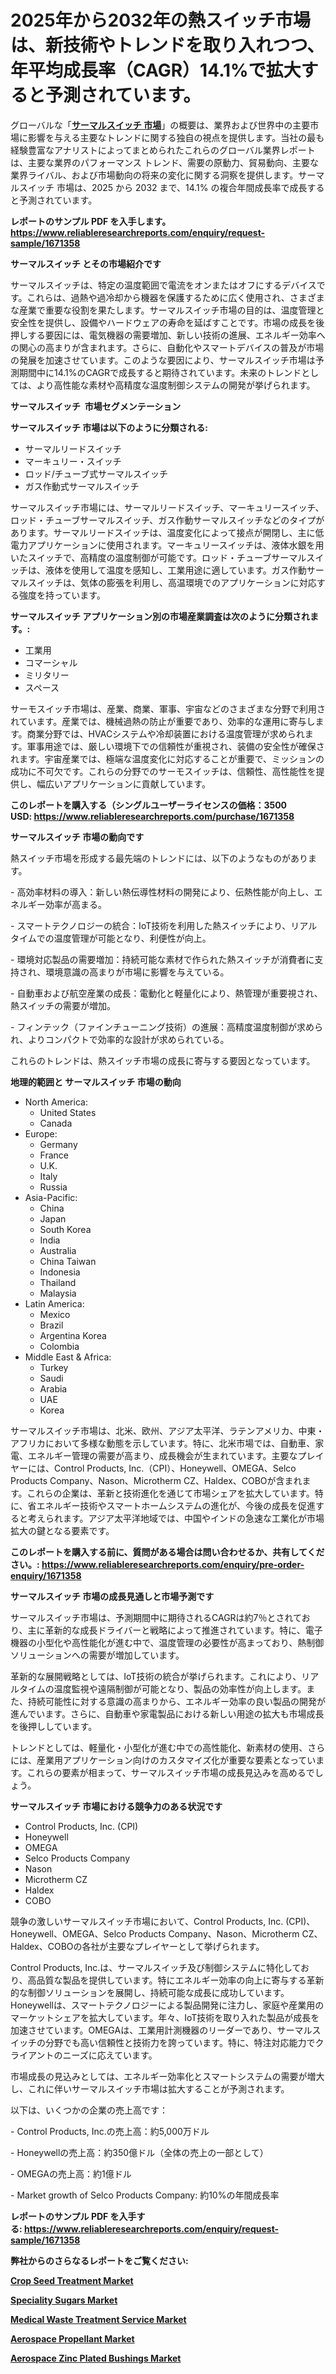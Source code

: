 <p><h1>2025年から2032年の熱スイッチ市場は、新技術やトレンドを取り入れつつ、年平均成長率（CAGR）14.1%で拡大すると予測されています。</h1></p><p>グローバルな「<a href="https://www.reliableresearchreports.com/thermal-switches-r1671358?utm_campaign=107&utm_medium=6&utm_source=Github&utm_content=ia&utm_term=08032025&utm_id=thermal-switches"><strong>サーマルスイッチ 市場</strong></a>」の概要は、業界および世界中の主要市場に影響を与える主要なトレンドに関する独自の視点を提供します。当社の最も経験豊富なアナリストによってまとめられたこれらのグローバル業界レポートは、主要な業界のパフォーマンス トレンド、需要の原動力、貿易動向、主要な業界ライバル、および市場動向の将来の変化に関する洞察を提供します。サーマルスイッチ 市場は、2025 から 2032 まで、14.1% の複合年間成長率で成長すると予測されています。</p>
<p><strong>レポートのサンプル PDF を入手します。</strong><strong><a href="https://www.reliableresearchreports.com/enquiry/request-sample/1671358?utm_campaign=107&utm_medium=6&utm_source=Github&utm_content=ia&utm_term=08032025&utm_id=thermal-switches">https://www.reliableresearchreports.com/enquiry/request-sample/1671358</a></strong></p>
<p><strong>サーマルスイッチ とその市場紹介です</strong></p>
<p><p>サーマルスイッチは、特定の温度範囲で電流をオンまたはオフにするデバイスです。これらは、過熱や過冷却から機器を保護するために広く使用され、さまざまな産業で重要な役割を果たします。サーマルスイッチ市場の目的は、温度管理と安全性を提供し、設備やハードウェアの寿命を延ばすことです。市場の成長を後押しする要因には、電気機器の需要増加、新しい技術の進展、エネルギー効率への関心の高まりが含まれます。さらに、自動化やスマートデバイスの普及が市場の発展を加速させています。このような要因により、サーマルスイッチ市場は予測期間中に14.1%のCAGRで成長すると期待されています。未来のトレンドとしては、より高性能な素材や高精度な温度制御システムの開発が挙げられます。</p><strong><a href="|AUTHORITHY_DOMAIN_URL|?utm_campaign=107&utm_medium=6&utm_source=Github&utm_content=ia&utm_term=08032025&utm_id=thermal-switches"></a></strong></p>
<p><strong>サーマルスイッチ&nbsp;</strong><strong>&nbsp;市場セグメンテーション</strong></p>
<p><strong>サーマルスイッチ 市場は以下のように分類される:</strong>&nbsp;</p>
<p><ul><li>サーマルリードスイッチ</li><li>マーキュリー・スイッチ</li><li>ロッド/チューブ式サーマルスイッチ</li><li>ガス作動式サーマルスイッチ</li></ul></p>
<p><p>サーマルスイッチ市場には、サーマルリードスイッチ、マーキュリースイッチ、ロッド・チューブサーマルスイッチ、ガス作動サーマルスイッチなどのタイプがあります。サーマルリードスイッチは、温度変化によって接点が開閉し、主に低電力アプリケーションに使用されます。マーキュリースイッチは、液体水銀を用いたスイッチで、高精度の温度制御が可能です。ロッド・チューブサーマルスイッチは、液体を使用して温度を感知し、工業用途に適しています。ガス作動サーマルスイッチは、気体の膨張を利用し、高温環境でのアプリケーションに対応する強度を持っています。</p></p>
<p><strong> サーマルスイッチ アプリケーション別の市場産業調査は次のように分類されます。:</strong></p>
<p><ul><li>工業用</li><li>コマーシャル</li><li>ミリタリー</li><li>スペース</li></ul></p>
<p><p>サーモスイッチ市場は、産業、商業、軍事、宇宙などのさまざまな分野で利用されています。産業では、機械過熱の防止が重要であり、効率的な運用に寄与します。商業分野では、HVACシステムや冷却装置における温度管理が求められます。軍事用途では、厳しい環境下での信頼性が重視され、装備の安全性が確保されます。宇宙産業では、極端な温度変化に対応することが重要で、ミッションの成功に不可欠です。これらの分野でのサーモスイッチは、信頼性、高性能性を提供し、幅広いアプリケーションに貢献しています。</p></p>
<p><strong>このレポートを購入する（シングルユーザーライセンスの価格：3500 USD:</strong><strong>&nbsp;<a href="https://www.reliableresearchreports.com/purchase/1671358?utm_campaign=107&utm_medium=6&utm_source=Github&utm_content=ia&utm_term=08032025&utm_id=thermal-switches">https://www.reliableresearchreports.com/purchase/1671358</a></strong></p>
<p><strong>サーマルスイッチ 市場の動向です</strong></p>
<p><p>熱スイッチ市場を形成する最先端のトレンドには、以下のようなものがあります。</p><p>- 高効率材料の導入：新しい熱伝導性材料の開発により、伝熱性能が向上し、エネルギー効率が高まる。</p><p>- スマートテクノロジーの統合：IoT技術を利用した熱スイッチにより、リアルタイムでの温度管理が可能となり、利便性が向上。</p><p>- 環境対応製品の需要増加：持続可能な素材で作られた熱スイッチが消費者に支持され、環境意識の高まりが市場に影響を与えている。</p><p>- 自動車および航空産業の成長：電動化と軽量化により、熱管理が重要視され、熱スイッチの需要が増加。</p><p>- フィンテック（ファインチューニング技術）の進展：高精度温度制御が求められ、よりコンパクトで効率的な設計が求められている。</p><p>これらのトレンドは、熱スイッチ市場の成長に寄与する要因となっています。</p></p>
<p><strong>地理的範囲と サーマルスイッチ 市場の動向</strong></p>
<p><ul>
    <li>
        North America:
        <ul>
            <li>United States</li>
            <li>Canada</li>
        </ul>
    </li>
    <li>
        Europe:
        <ul>
            <li>Germany</li>
            <li>France</li>
            <li>U.K.</li>
            <li>Italy</li>
            <li>Russia</li>
        </ul>
    </li>
    <li>
        Asia-Pacific:
        <ul>
            <li>China</li>
            <li>Japan</li>
            <li>South Korea</li>
            <li>India</li>
            <li>Australia</li>
            <li>China Taiwan</li>
            <li>Indonesia</li>
            <li>Thailand</li>
            <li>Malaysia</li>
        </ul>
    </li>
    <li>
        Latin America:
        <ul>
            <li>Mexico</li>
            <li>Brazil</li>
            <li>Argentina Korea</li>
            <li>Colombia</li>
        </ul>
    </li>
    <li>
        Middle East & Africa:
        <ul>
            <li>Turkey</li>
            <li>Saudi</li>
            <li>Arabia</li>
            <li>UAE</li>
            <li>Korea</li>
        </ul>
    </li>
    </ul></p>
<p><p>サーマルスイッチ市場は、北米、欧州、アジア太平洋、ラテンアメリカ、中東・アフリカにおいて多様な動態を示しています。特に、北米市場では、自動車、家電、エネルギー管理の需要が高まり、成長機会が生まれています。主要なプレイヤーには、Control Products, Inc.（CPI）、Honeywell、OMEGA、Selco Products Company、Nason、Microtherm CZ、Haldex、COBOが含まれます。これらの企業は、革新と技術進化を通じて市場シェアを拡大しています。特に、省エネルギー技術やスマートホームシステムの進化が、今後の成長を促進すると考えられます。アジア太平洋地域では、中国やインドの急速な工業化が市場拡大の鍵となる要素です。</p></p>
<p><strong>このレポートを購入する前に、質問がある場合は問い合わせるか、共有してください。:&nbsp;<a href="https://www.reliableresearchreports.com/enquiry/pre-order-enquiry/1671358?utm_campaign=107&utm_medium=6&utm_source=Github&utm_content=ia&utm_term=08032025&utm_id=thermal-switches">https://www.reliableresearchreports.com/enquiry/pre-order-enquiry/1671358</a></strong></p>
<p><strong>サーマルスイッチ 市場の成長見通しと市場予測です</strong></p>
<p><p>サーマルスイッチ市場は、予測期間中に期待されるCAGRは約7％とされており、主に革新的な成長ドライバーと戦略によって推進されています。特に、電子機器の小型化や高性能化が進む中で、温度管理の必要性が高まっており、熱制御ソリューションへの需要が増加しています。</p><p>革新的な展開戦略としては、IoT技術の統合が挙げられます。これにより、リアルタイムの温度監視や遠隔制御が可能となり、製品の効率性が向上します。また、持続可能性に対する意識の高まりから、エネルギー効率の良い製品の開発が進んでいます。さらに、自動車や家電製品における新しい用途の拡大も市場成長を後押ししています。</p><p>トレンドとしては、軽量化・小型化が進む中での高性能化、新素材の使用、さらには、産業用アプリケーション向けのカスタマイズ化が重要な要素となっています。これらの要素が相まって、サーマルスイッチ市場の成長見込みを高めるでしょう。</p></p>
<p><strong>サーマルスイッチ 市場における競争力のある状況です</strong></p>
<p><ul><li>Control Products, Inc. (CPI)</li><li>Honeywell</li><li>OMEGA</li><li>Selco Products Company</li><li>Nason</li><li>Microtherm CZ</li><li>Haldex</li><li>COBO</li></ul></p>
<p><p>競争の激しいサーマルスイッチ市場において、Control Products, Inc. (CPI)、Honeywell、OMEGA、Selco Products Company、Nason、Microtherm CZ、Haldex、COBOの各社が主要なプレイヤーとして挙げられます。</p><p>Control Products, Inc.は、サーマルスイッチ及び制御システムに特化しており、高品質な製品を提供しています。特にエネルギー効率の向上に寄与する革新的な制御ソリューションを展開し、持続可能な成長に成功しています。Honeywellは、スマートテクノロジーによる製品開発に注力し、家庭や産業用のマーケットシェアを拡大しています。年々、IoT技術を取り入れた製品が成長を加速させています。OMEGAは、工業用計測機器のリーダーであり、サーマルスイッチの分野でも高い信頼性と技術力を誇っています。特に、特注対応能力でクライアントのニーズに応えています。</p><p>市場成長の見込みとしては、エネルギー効率化とスマートシステムの需要が増大し、これに伴いサーマルスイッチ市場は拡大することが予測されます。</p><p>以下は、いくつかの企業の売上高です：</p><p>- Control Products, Inc.の売上高：約5,000万ドル</p><p>- Honeywellの売上高：約350億ドル（全体の売上の一部として）</p><p>- OMEGAの売上高：約1億ドル</p><p>- Market growth of Selco Products Company: 約10%の年間成長率</p></p>
<p><strong>レポートのサンプル PDF を入手する:&nbsp;<a href="https://www.reliableresearchreports.com/enquiry/request-sample/1671358?utm_campaign=107&utm_medium=6&utm_source=Github&utm_content=ia&utm_term=08032025&utm_id=thermal-switches">https://www.reliableresearchreports.com/enquiry/request-sample/1671358</a></strong></p>
<p></p>
<p></p>
<p></p>
<p></p>
<p><strong>弊社からのさらなるレポートをご覧ください:</strong></p>
<p><strong><p><a href="https://github.com/moratronak3q/Market-Research-Report-List-1/blob/main/crop-seed-treatment-market.md?utm_campaign=107&utm_medium=6&utm_source=Github&utm_content=ia&utm_term=08032025&utm_id=thermal-switches">Crop Seed Treatment Market</a></p><p><a href="https://github.com/ghaligopezf5/Market-Research-Report-List-1/blob/main/speciality-sugars-market.md?utm_campaign=107&utm_medium=6&utm_source=Github&utm_content=ia&utm_term=08032025&utm_id=thermal-switches">Speciality Sugars Market</a></p><p><a href="https://github.com/jugutstam/Market-Research-Report-List-1/blob/main/medical-waste-treatment-service-market.md?utm_campaign=107&utm_medium=6&utm_source=Github&utm_content=ia&utm_term=08032025&utm_id=thermal-switches">Medical Waste Treatment Service Market</a></p><p><a href="https://github.com/latzerelfigo48/Market-Research-Report-List-1/blob/main/aerospace-propellant-market.md?utm_campaign=107&utm_medium=6&utm_source=Github&utm_content=ia&utm_term=08032025&utm_id=thermal-switches">Aerospace Propellant Market</a></p><p><a href="https://github.com/reahmmunises/Market-Research-Report-List-1/blob/main/aerospace-zinc-plated-bushings-market.md?utm_campaign=107&utm_medium=6&utm_source=Github&utm_content=ia&utm_term=08032025&utm_id=thermal-switches">Aerospace Zinc Plated Bushings Market</a></p></strong></p>
